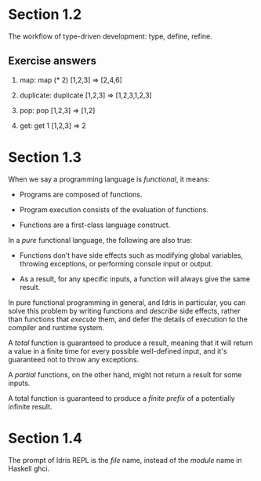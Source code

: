 # Section 1.2

The workflow of type-driven development:
type, define, refine.

## Exercise answers

1. map: map (* 2) [1,2,3] => [2,4,6]

2. duplicate: duplicate [1,2,3] => [1,2,3,1,2,3]

3. pop: pop [1,2,3] => [1,2]

4. get: get 1 [1,2,3] => 2

# Section 1.3

When we say a programming language is *functional*, it means:

* Programs are composed of functions.

* Program execution consists of the evaluation of functions.

* Functions are a first-class language construct.

In a *pure* functional language, the following are also true:

* Functions don’t have side effects such as modifying global variables,
  throwing exceptions, or performing console input or output.

* As a result, for any specific inputs, a function will always give the same result.

In pure functional programming in general, and Idris in particular,
you can solve this problem by writing functions and *describe* side effects,
rather than functions that *execute* them, and defer the details of execution
to the compiler and runtime system.

A *total* function is guaranteed to produce a result,
meaning that it will return a value in a finite time for every possible
well-defined input, and it's guaranteed not to throw any exceptions.

A *partial* functions, on the other hand, might not return a result 
for some inputs.

A total function is guaranteed to produce a *finite prefix* of a potentially
infinite result.

# Section 1.4

The prompt of Idris REPL is the *file* name, instead of the *module* name
in Haskell ghci.
